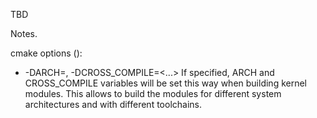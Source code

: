 TBD

Notes.

cmake options ():
* -DARCH=<arch>, -DCROSS_COMPILE=<...>
If specified, ARCH and CROSS_COMPILE variables will be set this way when
building kernel modules. This allows to build the modules for different
system architectures and with different toolchains.
